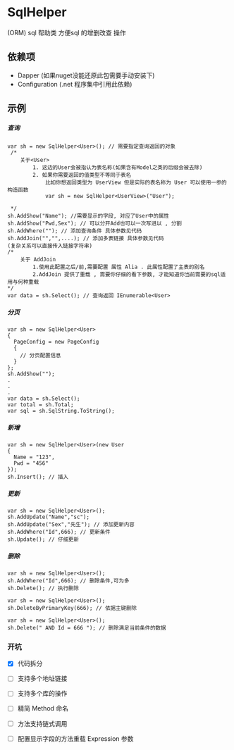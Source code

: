 # SqlHelper
(ORM) sql 帮助类 方便sql 的增删改查 操作 

## 依赖项
- Dapper (如果nuget没能还原此包需要手动安装下)
- Configuration (.net 程序集中引用此依赖)

## 示例
##### 查询
```
var sh = new SqlHelper<User>(); // 需要指定查询返回的对象
 /*
    关于<User> 
        1. 这边的User会被指认为表名称(如果含有Model之类的后缀会被去除)
        2. 如果你需要返回的值类型不等同于表名
            比如你想返回类型为 UserView 但是实际的表名称为 User 可以使用一参的构造函数
            var sh = new SqlHelper<UserView>("User");
        
 */ 
sh.AddShow("Name"); //需要显示的字段, 对应了User中的属性
sh.AddShow("Pwd,Sex"); // 可以分开Add也可以一次写进以 , 分割
sh.AddWhere(""); // 添加查询条件 具体参数见代码
sh.AddJoin("","",....); // 添加多表链接 具体参数见代码
(复杂关系可以直接传入链接字符串)
/*
    关于 AddJoin 
        1.使用此配置之后/前,需要配置 属性 Alia . 此属性配置了主表的别名
        2.AddJoin 提供了重载 , 需要你仔细的看下参数, 才能知道你当前需要的sql适用与何种重载
*/
var data = sh.Select(); // 查询返回 IEnumerable<User>
```
##### 分页
```
var sh = new SqlHelper<User>
{
  PageConfig = new PageConfig
  {
    // 分页配置信息
  }
};
sh.AddShow("");
.
.
.
var data = sh.Select();
var total = sh.Total;
var sql = sh.SqlString.ToString();
```
##### 新增
```
var sh = new SqlHelper<User>(new User
{
  Name = "123",
  Pwd = "456"
});
sh.Insert(); // 插入
```
##### 更新
```
var sh = new SqlHelper<User>();
sh.AddUpdate("Name","sc"); 
sh.AddUpdate("Sex","先生"); // 添加更新内容
sh.AddWhere("Id",666); // 更新条件
sh.Update(); // 仔细更新
```
##### 删除
```
var sh = new SqlHelper<User>();
sh.AddWhere("Id",666); // 删除条件,可为多
sh.Delete(); // 执行删除
```
```
var sh = new SqlHelper<User>();
sh.DeleteByPrimaryKey(666); // 依据主键删除
```
```
var sh = new SqlHelper<User>();
sh.Delete(" AND Id = 666 "); // 删除满足当前条件的数据
```
### 开坑
- [x] 代码拆分
- [ ] 支持多个地址链接
- [ ] 支持多个库的操作
- [ ] 精简 Method 命名
- [ ] 方法支持链式调用
- [ ] 配置显示字段的方法重载 Expression 参数

